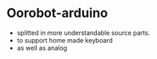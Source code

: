 # Oorobot-arduino



- splitted in more understandable source parts.
- to support home made keyboard
- as well as analog
